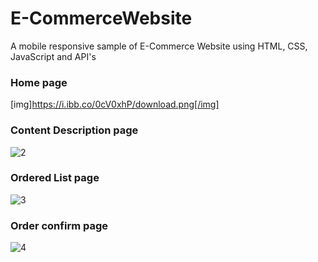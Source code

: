# E-CommerceWebsite
 A mobile responsive sample of E-Commerce Website using HTML, CSS, JavaScript and API's
 
 
 
### Home page
[img]https://i.ibb.co/0cV0xhP/download.png[/img]



### Content Description page
![2](https://ibb.co/R0LJdsm)



### Ordered List page
![3](https://ibb.co/KGQjnZr)



### Order confirm page
![4](https://ibb.co/h2z1Xp3)
